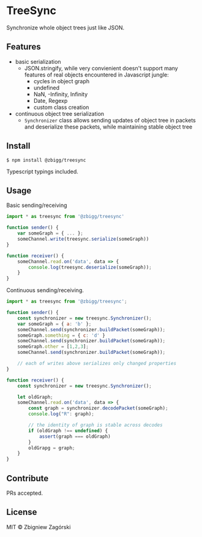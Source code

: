 # TreeSync

Synchronize whole object trees just like JSON.

## Features

* basic serialization
    * JSON.stringify, while very convienient doesn't support many features of real objects encountered
      in Javascript jungle:
        * cycles in object graph
        * undefined
        * NaN, -Infinity, Infinity
        * Date, Regexp
        * custom class creation
* continuous object tree serialization
    * `Synchronizer` class allows sending updates of object tree in packets and deserialize these
       packets, while maintaining stable object tree

## Install

```
$ npm install @zbigg/treesync

```
Typescript typings included.

## Usage

Basic sending/receiving

```javascript
import * as treesync from '@zbigg/treesync'

function sender() {
    var someGraph = { ... };
    someChannel.write(treesync.serialize(someGraph))
}

function receiver() {
    someChannel.read.on('data', data => {
        console.log(treesync.deserialize(someGraph));
    }
}

```

Continuous sending/receiving.

```javascript
import * as treesync from '@zbigg/treesync';

function sender() {
    const synchronizer = new treesync.Synchronizer();
    var someGraph = { a: 'b' };
    someChannel.send(synchronizer.buildPacket(someGraph));
    someGraph.something = { c: 'd' }
    someChannel.send(synchronizer.buildPacket(someGraph));
    someGraph.other = [1,2,3];
    someChannel.send(synchronizer.buildPacket(someGraph));

    // each of writes above serializes only changed properties
}

function receiver() {
    const synchronizer = new treesync.Synchronizer();

    let oldGraph;
    someChannel.read.on('data', data => {
        const graph = synchronizer.decodePacket(someGraph);
        console.log("R": graph);

        // the identity of graph is stable across decodes
        if (oldGraph !== undefined) {
            assert(graph === oldGraph)
        }
        oldGrapg = graph;
    }
}

```
## Contribute

PRs accepted.

## License

MIT © Zbigniew Zagórski